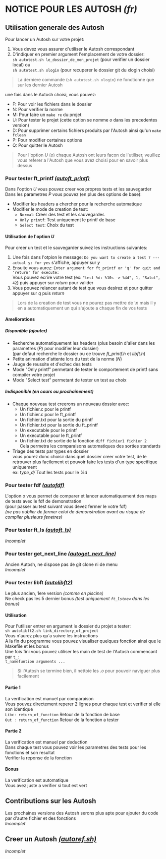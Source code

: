 **NOTICE POUR LES AUTOSH** *(fr)*
=================================
Utilisation generale des Autosh
---------------------------
Pour lancer un Autosh sur votre projet:

1. Vous devez vous assurer d'utiliser le Autosh correspondant  
2. D'indiquer en premier argument l'emplacement de votre dossier:  
`sh autotest.sh le_dossier_de_mon_projet` (pour verifier un dossier local) ou  
`sh autotest.sh xlogin` (pour recuperer le dossier git du xlogin choisi)  

> La derniere commande (`sh autotest.sh xlogin`) ne fonctionne que sur les dernier Autosh

une fois dans le Autosh choisi, vous pouvez:  

* F: Pour voir les fichiers dans le dossier
* N: Pour verifier la norme
* M: Pour faire un `make re` du projet
* U: Pour tester le projet (cette option se nomme *o* dans les precedentes version)
* D: Pour supprimer certains fichiers produits par l'Autosh ainsi qu'un `make fclean`
* P: Pour modifier certaines options
* Q: Pour quitter le Autosh

> Pour l'option *U* (*o*) chaque Autosh ont leurs facon de l'utiliser, veuillez vous referer a l'Autosh que vous avez choisi pour en savoir plus dessus

### Pour tester ft_printf [*(autoft_printf)*][autoft_printf]
Dans l'option *U* vous pouvez creer vos propres tests et les sauvegarder  
Dans les parametres *P* vous pouvez (en plus des options de base):

* Modifier les headers a chercher pour la recherche automatique
* Modifier le mode de creation de test:
	* `Normal`: Creer des test et les sauvegardes
	* `Only printf`: Test uniquement le printf de base
	* `Select test`: Choix du test

#### Utilisation de l'option *U*
Pour creer un test et le sauvegarder suivez les instructions suivantes:

1. Une fois dans l'otpion le message: `Do you want to create a test ? --- actual y: for yes` s'affiche, appuyer sur *y*
2. Ensuite vous aurez: `Enter argument for ft_printf or 'q' for quit and 'return' for execute:`  
Vous pouvez ecrire votre test (ex: `"test %d: %10s -> %4d", 1, "Salut", 42`) puis appuyer sur *return* pour valider
3. Vous pouvez relancer autant de test que vous desirez et pour quitter appuyer sur *q* puis *return*

> Lors de la creation de test vous ne pourez pas mettre de *\n* mais il y en a automatiquement un qui s'ajoute a chaque fin de vos tests

#### Ameliorations

##### Disponible *(ajouter)*
* Recherche automatiquement les headers (plus besoin d'aller dans les parametres (*P*) pour modifier leur dossier)  
(par defaut recherche le dossier ou ce trouve *ft_printf.h* et *libft.h*)
* Petite animation d'attente lors du test de la norme (*N*)
* Jauge de reussite et d'echec des tests
* Mode "Only printf" permetant de tester le comportement de printf sans compiler votre projet
* Mode "Select test" permetant de tester un test au choix

##### Indisponible *(en cours ou prochainement)*
* Chaque nouveau test creerons un nouveau dossier avec:  
    * Un fichier.c pour le printf
    * Un fichier.c pour le ft_printf
    * Un fichier.txt pour la sortie du printf
    * Un fichier.txt pour la sortie du ft_printf
    * Un executable pour le printf
    * Un executable pour le ft_printf
    * Un fichier.txt de sortie de la fonction `diff fichier1 fichier 2`  
Cela permetra les comparaisons automatiques des sorties standards
* Triage des tests par types en dossier  
vous pourez donc choisir dans quel dossier creer votre test, de le retrouver plus facilement et pouvoir faire les tests d'un type specifique uniquement  
ex: *type_d/* Tout les tests pour le *%d*

### Pour tester fdf [*(autofdf)*][autofdf]
L'option *o* vous permet de comparer et lancer automatiquement des maps de tests avec le fdf de demonstration  
(pour passer au test suivant vous devez fermer le votre fdf)  
*(ne pas oublier de fermer celui de demonstration avant au risque de compiler plusieurs fenetres)*

### Pour tester ft_ls [*(autoft_ls)*][autoft_ls]
*Incomplet*

### Pour tester get_next_line [*(autoget_next_line)*][autoget_next_line]
Ancien Autosh, ne dispose pas de git clone ni de menu  
*Incomplet*

### Pour tester libft [*(autolibft2)*][autolibft]
Le plus ancien, 1ere version *(comme en piscine)*  
Ne check pas les 5 dernier bonus *(test uniquement `ft_lstnew` dans les bonus)*  

#### Utilisation
Pour l'utiliser entrer en argument le dossier du projet a tester:  
`sh autolibft2.sh link_directory_of_project`  
Vous n'aurez plus qu'a suivre les instructions  
A la fin du programme vous pouvez visualiser quelques fonction ainsi que le Makefile et les bonus  
Une fois fini vous pouvez utiliser les main de test de l'Autosh commencant par `t_`:  
`t_namefuntion arguments ...`

> Si l'Autosh se termine bien, il nettoie les *.o* pour pouvoir naviguer plus facilement

#### Partie 1
La verification est manuel par comparaison  
Vous pouvez directement reperer 2 lignes pour chaque test et verifier si elle son identique  
`Libc: return_of_function` Retour de la fonction de base  
`Out : return_of_function` Retour de la fonction a tester

#### Partie 2
La verification est manuel par deduction  
Dans chaque test vous pouvez voir les parametres des tests pour les fonctions et son resultat  
Verifier la reponse de la fonction

#### Bonus
La verification est automatique  
Vous avez juste a verifier si tout est vert

Contributions sur les Autosh
----------------------------
Les prochaines versions des Autosh serons plus apte pour ajouter du code par d'autre fichier et des fonctions  
*Incomplet*

Creer un Autosh [*(autoref.sh)*][autoref]
---------------
*Incomplet*

[autoft_printf]: https://github.com/clegrand/autosh/tree/master/t_ft_printf "Lien vers le fichier autoft_printf.sh"
[autofdf]: https://github.com/clegrand/autosh/tree/master/t_fdf "Lien vers le fichier autofdf.sh"
[autoft_ls]: https://github.com/clegrand/autosh/tree/master/t_ft_ls "Lien vers le fichier autoft_ls.sh"
[autoget_next_line]: https://github.com/clegrand/autosh/tree/master/t_get_next_line "Lien vers le fichier autoget_next_line.sh"
[autolibft]: https://github.com/clegrand/autosh/tree/master/t_libft "Lien vers le fichier autolibft2.sh"
[autoref]: https://github.com/clegrand/autosh "Lien vers le fichier Autosh de reference"
